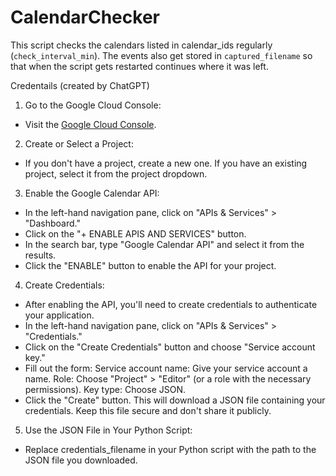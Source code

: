 # CalendarChecker

This script checks the calendars listed in calendar_ids regularly (`check_interval_min`). The events also get stored in `captured_filename` so that when the script gets restarted continues where it was left.

Credentails (created by ChatGPT)

1. Go to the Google Cloud Console:
- Visit the [Google Cloud Console](https://console.cloud.google.com/).

2. Create or Select a Project:
- If you don't have a project, create a new one. If you have an existing project, select it from the project dropdown.

3. Enable the Google Calendar API:
- In the left-hand navigation pane, click on "APIs & Services" > "Dashboard."
- Click on the "+ ENABLE APIS AND SERVICES" button.
- In the search bar, type "Google Calendar API" and select it from the results.
- Click the "ENABLE" button to enable the API for your project.

4. Create Credentials:
- After enabling the API, you'll need to create credentials to authenticate your application.
- In the left-hand navigation pane, click on "APIs & Services" > "Credentials."
- Click on the "Create Credentials" button and choose "Service account key."
- Fill out the form:
Service account name: Give your service account a name.
Role: Choose "Project" > "Editor" (or a role with the necessary permissions).
Key type: Choose JSON.
- Click the "Create" button. This will download a JSON file containing your credentials. Keep this file secure and don't share it publicly.

5. Use the JSON File in Your Python Script:
- Replace credentials_filename in your Python script with the path to the JSON file you downloaded.
